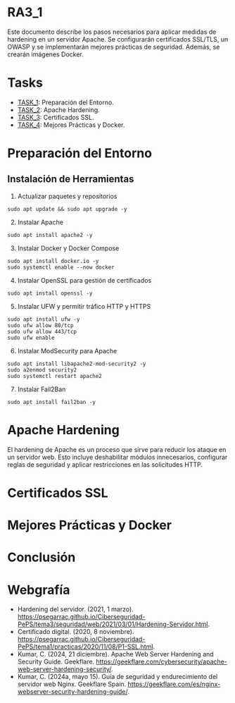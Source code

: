 # RA3_1

Este documento describe los pasos necesarios para aplicar medidas de hardening en un servidor Apache. Se configurarán certificados SSL/TLS, un OWASP y se implementarán mejores prácticas de seguridad. Además, se crearán imágenes Docker.

# Tasks

* [TASK_1](#Preparación-del-Entorno): Preparación del Entorno.
* [TASK_2](#Apache-Hardening): Apache Hardening.
* [TASK_3](#Certificados-SSL): Certificados SSL.
* [TASK_4](#Mejores-Prácticas-y-Docker): Mejores Prácticas y Docker.

# Preparación del Entorno
## Instalación de Herramientas
1. Actualizar paquetes y repositorios
```
sudo apt update && sudo apt upgrade -y
```
2. Instalar Apache
```
sudo apt install apache2 -y
```
3. Instalar Docker y Docker Compose
```
sudo apt install docker.io -y
sudo systemctl enable --now docker
```
4. Instalar OpenSSL para gestión de certificados
```
sudo apt install openssl -y
```
5. Instalar UFW y permitir tráfico HTTP y HTTPS
```
sudo apt install ufw -y
sudo ufw allow 80/tcp
sudo ufw allow 443/tcp
sudo ufw enable
```
6. Instalar ModSecurity para Apache
```
sudo apt install libapache2-mod-security2 -y
sudo a2enmod security2
sudo systemctl restart apache2
```
7. Instalar Fail2Ban
```
sudo apt install fail2ban -y
```
# Apache Hardening
El hardening de Apache es un proceso que sirve para reducir los ataque en un servidor web. Esto incluye deshabilitar módulos innecesarios, configurar reglas de seguridad y aplicar restricciones en las solicitudes HTTP.

# Certificados SSL

# Mejores Prácticas y Docker

# Conclusión

# Webgrafía
* Hardening del servidor. (2021, 1 marzo). https://psegarrac.github.io/Ciberseguridad-PePS/tema3/seguridad/web/2021/03/01/Hardening-Servidor.html.
* Certificado digital. (2020, 8 noviembre). https://psegarrac.github.io/Ciberseguridad-PePS/tema1/practicas/2020/11/08/P1-SSL.html.
* Kumar, C. (2024, 21 diciembre). Apache Web Server Hardening and Security Guide. Geekflare. https://geekflare.com/cybersecurity/apache-web-server-hardening-security/.
* Kumar, C. (2024a, mayo 15). Guía de seguridad y endurecimiento del servidor web Nginx. Geekflare Spain. https://geekflare.com/es/nginx-webserver-security-hardening-guide/.

